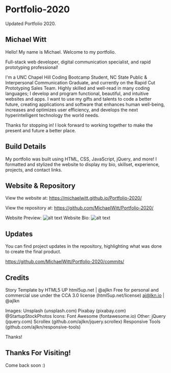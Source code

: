# Portfolio-2020
Updated Portfolio 2020. 

## Michael Witt

Hello! My name is Michael. Welcome to my portfolio. 

Full-stack web developer, digital communication specialist, and rapid prototyping professional! 

I'm a UNC Chapel Hill Coding Bootcamp Student, NC State Public & Interpersonal Communication Graduate, and currently on the Rapid Cut Prototyping Sales Team. Highly skilled and well-read in many coding languages; I develop and program functional, beautiful, and intuitive websites and apps. I want to use my gifts and talents to code a better future, creating applications and software that enhances human well-being, increases and optimizes user efficiency, and develops the next hyperintelligent technology the world needs. 

Thanks for stopping in! I look forward to working together to make the present and future a better place.

## Build Details

My portfolio was built using HTML, CSS, JavaScript, jQuery, and more! I formatted and stylized the website to display my bio, skillset, experience, projects, and contact links. 

## Website & Repository

View the website at: https://michaelwitt.github.io/Portfolio-2020/

View the repository at: https://github.com/MichaelWitt/Portfolio-2020/

Website Preview: ![alt text](https://michaelwitt.github.io/Portfolio-2020/images/website-mainpage.png)
Website Bio: ![alt text](https://michaelwitt.github.io/Portfolio-2020/images/website-bio.png)

## Updates

You can find project updates in the repository, highlighting what was done to create the final product.

https://github.com/MichaelWitt/Portfolio-2020/commits/

## Credits

Story Template by HTML5 UP
html5up.net | @ajlkn
Free for personal and commercial use under the CCA 3.0 license (html5up.net/license)
aj@lkn.io | @ajlkn

Images:
		Unsplash (unsplash.com)
		Pixabay (pixabay.com)
		@StartupStockPhotos
Icons:
		Font Awesome (fontawesome.io)
Other:
		jQuery (jquery.com)
		Scrollex (github.com/ajlkn/jquery.scrollex)
		Responsive Tools (github.com/ajlkn/responsive-tools)

Thanks! 

## Thanks For Visiting!

Come back soon :)
